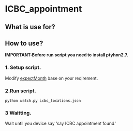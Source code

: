 # ICBC_appointment


## What is use for?


## How to use?

**IMPORTANT:Before run script you need to install ptyhon2.7.** 

### 1. Setup script.

Modify [expectMonth](https://github.com/xtea/ICBC_appointment/blob/main/watch.py#L14) base on your reqirement.

### 2.Run script.
`python watch.py icbc_locations.json`

### 3 Waitting.

Wait until you device say 'say ICBC appointment found.'



